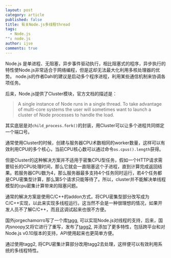 ```yaml
---
layout: post
category: article
published: false
title: 有关Node.js多线程thread
tags: 
  - Node.js
"": node.js
author: ijse
comments: true
---
```


Node.js 是单进程、无阻塞，异步事件驱动执行，相比阻塞式的程序，异步执行的特性使Node.js非常适合于网络编程，但是这却无法最大化利用多核处理器的优势。 node.js的作者Dahl的建议是启动多个程序进程，利用某些通信机制来协调各项任务。

后来，Node.js提供了Cluster模块，官方文档的描述是：

> A single instance of Node runs in a single thread. To take advantage of multi-core systems the user will sometimes want to launch a cluster of Node processes to handle the load.

其实底层是对`child_process.fork()`的封装，用Cluster可以让多个进程共同绑定一个端口号。

通常使用Cluster的时候，创建与服务器CPU术数相同的worker数量，这样可以有效利用CPU的多个核心，当前CPU核心数可以通过命令`os.cpus().length`获得。

但是Cluster的这种解决方案并不适用于密集CPU型任务，假如一个HTTP请求需要较长的CPU处理时间，那么它就会一直阻塞这个子进程，直到计算完成返回结果。若服务器CPU数为4，那么服务器最多支持4个任务同时运行，若4个任务都是CPU密集型计算，那么第5个请求只能等待了。所以，cluster并不能解决单线程模型的cpu密集计算带来的阻塞问题。

通常的解决方案是使用C/C++的addon方式，将CPU密集型部分改写成为C/C++实现，以此来实现多线程运行。这当然不会是一种很理想的情况，如果开发人员不了解C/C++，而且这调试起来也很不方便。

国外jorgechamorro写了一个库[tagg](https://github.com/xk/node-threads-a-gogo), 可以实现Node.js对线程的支持，后来，国内snoopy又将它进行了重写，发布了[tagg2](https://github.com/DoubleSpout/node-threads-a-gogo2), 并添加了更多特性，包括跨平台和对Node.js v0.10版本的支持，API使用起来也更简单方便。

通过使用tagg2, 将CPU密集计算部分改用tagg2去处理，这样便可以有效利用系统的多线程特性。